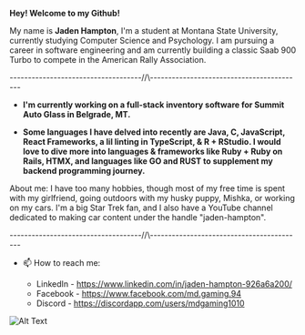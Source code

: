 __Hey! Welcome to my Github!__

My name is __Jaden Hampton__, I'm a student at Montana State University, currently studying Computer Science and Psychology. I am pursuing a career in software engineering and am currently building a classic Saab 900 Turbo to compete in the American Rally Association.

------------------------------------//\\------------------------------------------

* __I'm currently working on a full-stack inventory software for Summit Auto Glass in Belgrade, MT.__

* __Some languages I have delved into recently are Java, C, JavaScript, React Frameworks, a lil linting in TypeScript, & R + RStudio. I would love to dive more into languages & frameworks like Ruby + Ruby on Rails, HTMX, and languages like GO and RUST to supplement my backend programming journey.__

About me: I have too many hobbies, though most of my free time is spent with my girlfriend, going outdoors with my husky puppy, Mishka, or working on my cars. I'm a big Star Trek fan, and I also have a YouTube channel dedicated to making car content under the handle "jaden-hampton".

 
------------------------------------//\\------------------------------------------

 - 📫 How to reach me:
     * LinkedIn - https://www.linkedin.com/in/jaden-hampton-926a6a200/
     * Facebook - https://www.facebook.com/md.gaming.94
     * Discord - https://discordapp.com/users/mdgaming1010
  

    <div style="text-align: center;"> 
  ![Alt Text](https://i.pinimg.com/originals/2f/09/72/2f09725e96897112eb248feae582ecaa.gif)
    </div>


